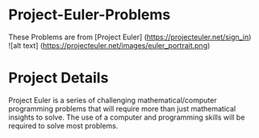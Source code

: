 # Project-Euler-Problems

  These Problems are from [Project Euler] (https://projecteuler.net/sign_in)<br />
  ![alt text] (https://projecteuler.net/images/euler_portrait.png)
# Project Details
  Project Euler is a series of challenging mathematical/computer programming problems that will require more than just mathematical insights to solve. The use of a computer and programming skills will be required to solve most problems.

